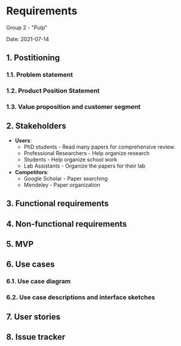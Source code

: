 # Requirements
Group 2 - "Pulp"

Date: 2021-07-14

## 1. Postitioning
### 1.1. Problem statement

### 1.2. Product Position Statement

### 1.3. Value proposition and customer segment

## 2. Stakeholders
- **Users**:
    * PhD students - Read many papers for comprehensive review.
    * Professional Researchers - Help organize research
    * Students - Help organize school work
    * Lab Assistants - Organize the papers for their lab
- **Competitors**:
    * Google Scholar - Paper searching
    * Mendeley - Paper organization

## 3. Functional requirements

## 4. Non-functional requirements

## 5. MVP

## 6. Use cases
### 6.1. Use case diagram
### 6.2. Use case descriptions and interface sketches

## 7. User stories

## 8. Issue tracker
